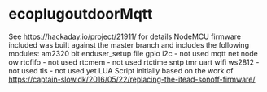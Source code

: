 # ecoplugoutdoorMqtt
See https://hackaday.io/project/21911/ for details
NodeMCU firmware included was built against the master branch and includes the following modules: 
  am2320
  bit
  enduser_setup
  file
  gpio
  i2c - not used
  mqtt
  net
  node
  ow
  rtcfifo - not used
  rtcmem - not used
  rtctime
  sntp
  tmr
  uart
  wifi
  ws2812 - not used
  tls - not used yet
LUA Script initially based on the work of https://captain-slow.dk/2016/05/22/replacing-the-itead-sonoff-firmware/
